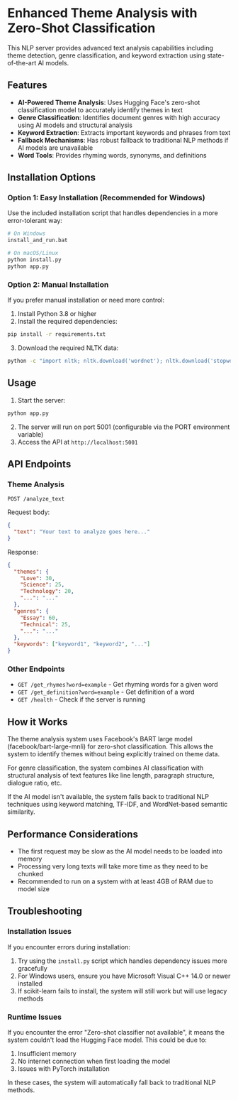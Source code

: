 # Enhanced Theme Analysis with Zero-Shot Classification

This NLP server provides advanced text analysis capabilities including theme detection, genre classification, and keyword extraction using state-of-the-art AI models.

## Features

- **AI-Powered Theme Analysis**: Uses Hugging Face's zero-shot classification model to accurately identify themes in text
- **Genre Classification**: Identifies document genres with high accuracy using AI models and structural analysis
- **Keyword Extraction**: Extracts important keywords and phrases from text
- **Fallback Mechanisms**: Has robust fallback to traditional NLP methods if AI models are unavailable
- **Word Tools**: Provides rhyming words, synonyms, and definitions

## Installation Options

### Option 1: Easy Installation (Recommended for Windows)
Use the included installation script that handles dependencies in a more error-tolerant way:

```bash
# On Windows
install_and_run.bat

# On macOS/Linux
python install.py
python app.py
```

### Option 2: Manual Installation 
If you prefer manual installation or need more control:

1. Install Python 3.8 or higher
2. Install the required dependencies:

```bash
pip install -r requirements.txt
```

3. Download the required NLTK data:
```bash
python -c "import nltk; nltk.download('wordnet'); nltk.download('stopwords'); nltk.download('punkt'); nltk.download('averaged_perceptron_tagger'); nltk.download('brown')"
```

## Usage

1. Start the server:

```bash
python app.py
```

2. The server will run on port 5001 (configurable via the PORT environment variable)
3. Access the API at `http://localhost:5001`

## API Endpoints

### Theme Analysis

```
POST /analyze_text
```

Request body:
```json
{
  "text": "Your text to analyze goes here..."
}
```

Response:
```json
{
  "themes": {
    "Love": 30,
    "Science": 25,
    "Technology": 20,
    "...": "..."
  },
  "genres": {
    "Essay": 60,
    "Technical": 25,
    "...": "..."
  },
  "keywords": ["keyword1", "keyword2", "..."]
}
```

### Other Endpoints

- `GET /get_rhymes?word=example` - Get rhyming words for a given word
- `GET /get_definition?word=example` - Get definition of a word
- `GET /health` - Check if the server is running

## How it Works

The theme analysis system uses Facebook's BART large model (facebook/bart-large-mnli) for zero-shot classification. This allows the system to identify themes without being explicitly trained on theme data.

For genre classification, the system combines AI classification with structural analysis of text features like line length, paragraph structure, dialogue ratio, etc.

If the AI model isn't available, the system falls back to traditional NLP techniques using keyword matching, TF-IDF, and WordNet-based semantic similarity.

## Performance Considerations

- The first request may be slow as the AI model needs to be loaded into memory
- Processing very long texts will take more time as they need to be chunked
- Recommended to run on a system with at least 4GB of RAM due to model size

## Troubleshooting

### Installation Issues
If you encounter errors during installation:

1. Try using the `install.py` script which handles dependency issues more gracefully
2. For Windows users, ensure you have Microsoft Visual C++ 14.0 or newer installed
3. If scikit-learn fails to install, the system will still work but will use legacy methods

### Runtime Issues

If you encounter the error "Zero-shot classifier not available", it means the system couldn't load the Hugging Face model. This could be due to:

1. Insufficient memory
2. No internet connection when first loading the model
3. Issues with PyTorch installation

In these cases, the system will automatically fall back to traditional NLP methods. 
